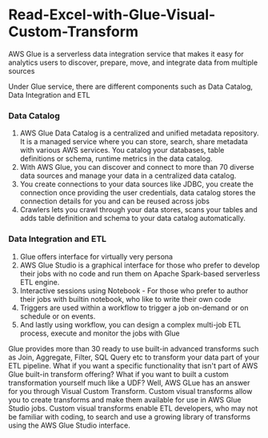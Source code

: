 # Read-Excel-with-Glue-Visual-Custom-Transform

AWS Glue is a serverless data integration service that makes it easy for analytics users to discover, prepare, move, and integrate data from multiple sources

Under Glue service, there are different components such as Data Catalog, Data Integration and ETL

### Data Catalog

 1. AWS Glue Data Catalog is a centralized and unified metadata repository. It is a managed service where you can store, search, share metadata with various AWS services. You catalog your databases, table definitions or schema, runtime metrics in the data catalog.
 2. With AWS Glue, you can discover and connect to more than 70 diverse data sources and manage your data in a centralized data catalog.
 3. You create connections to your data sources like JDBC, you create the connection once providing the user credentials, data catalog stores the connection details for you and can be reused across jobs
 4. Crawlers lets you crawl through your data stores, scans your tables and adds table definition and schema to your data catalog automatically. 

### Data Integration and ETL

 1. Glue offers interface for virtually very persona
 2. AWS Glue Studio is a graphical interface for those who prefer to develop their jobs with no code and run them on Apache Spark-based serverless ETL engine. 
 3. Interactive sessions using Notebook - For those who prefer to author their jobs with builtin notebook, who like to write their own code
 4. Triggers are used within a workflow to trigger a job on-demand or on schedule or on events.
 5. And lastly using workflow, you can design a complex multi-job ETL process, execute and monitor the jobs with Glue


Glue provides more than 30 ready to use built-in advanced transforms such as Join, Aggregate, Filter, SQL Query etc to transform your data part of your ETL pipeline.
What if you want a specific functionality that isn't part of AWS Glue built-in transform offering? What if you want to built a custom transformation yourself much like a UDF?
Well, AWS GLue has an answer for you through Visual Custom Transform. Custom visual transforms allow you to create transforms and make them available for use in AWS Glue Studio jobs. Custom visual transforms enable ETL developers, who may not be familiar with coding, to search and use a growing library of transforms using the AWS Glue Studio interface.